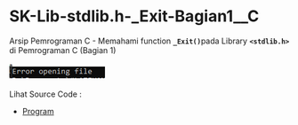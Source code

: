 # SK-Lib-stdlib.h-_Exit-Bagian1__C
Arsip Pemrograman C - Memahami function <code><b>_Exit()</b></code>pada Library <code><b>&lt;stdlib.h></b></code> di Pemrograman C (Bagian 1)<br><br>
<img src="https://github.com/RizkyKhapidsyah/SK-Lib-stdlib.h-_Exit-Bagian1__C/blob/master/SK-Lib-stdlib.h-_Exit-Bagian1__C/x64/result/001.PNG"><br><br>
Lihat Source Code : <br>
- <a href="https://github.com/RizkyKhapidsyah/SK-Lib-stdlib.h-_Exit-Bagian1__C/blob/master/SK-Lib-stdlib.h-_Exit-Bagian1__C/Source.c">Program</a>
